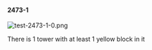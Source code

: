 #### 2473-1
![test-2473-1-0.png](https://github.com/lil-lab/nlvr/raw/master/nlvr/test/images/2/test-2473-1-0.png "test-2473-1-0.png")

There  is 1 tower with at least 1 yellow block in it